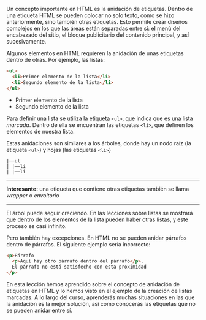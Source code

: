 
Un concepto importante en HTML es la anidación de etiquetas. Dentro de una etiqueta HTML se pueden colocar no solo texto, como se hizo anteriormente, sino también otras etiquetas. Esto permite crear diseños complejos en los que las áreas están separadas entre sí: el menú del encabezado del sitio, el bloque publicitario del contenido principal, y así sucesivamente.

Algunos elementos en HTML requieren la anidación de unas etiquetas dentro de otras. Por ejemplo, las listas:

```html
<ul>
  <li>Primer elemento de la lista</li>
  <li>Segundo elemento de la lista</li>
</ul>
```

<div class="hexlet-basics-example my-3">
  <ul class="m-0">
    <li>Primer elemento de la lista</li>
    <li>Segundo elemento de la lista</li>
  </ul>
</div>

Para definir una lista se utiliza la etiqueta `<ul>`, que indica que es una lista _marcada_. Dentro de ella se encuentran las etiquetas `<li>`, que definen los elementos de nuestra lista.

Estas anidaciones son similares a los árboles, donde hay un nodo raíz (la etiqueta `<ul>`) y hojas (las etiquetas `<li>`)

```text
|──ul
| |──li
| |──li
```

---

**Interesante:** una etiqueta que contiene otras etiquetas también se llama _wrapper_ o _envoltorio_

---

El árbol puede seguir creciendo. En las lecciones sobre listas se mostrará que dentro de los elementos de la lista pueden haber otras listas, y este proceso es casi infinito.

Pero también hay excepciones. En HTML no se pueden anidar párrafos dentro de párrafos. El siguiente ejemplo sería incorrecto:

```html
<p>Párrafo
  <p>Aquí hay otro párrafo dentro del párrafo</p>.
  El párrafo no está satisfecho con esta proximidad
</p>
```

En esta lección hemos aprendido sobre el concepto de anidación de etiquetas en HTML y lo hemos visto en el ejemplo de la creación de listas marcadas. A lo largo del curso, aprenderás muchas situaciones en las que la anidación es la mejor solución, así como conocerás las etiquetas que no se pueden anidar entre sí.
